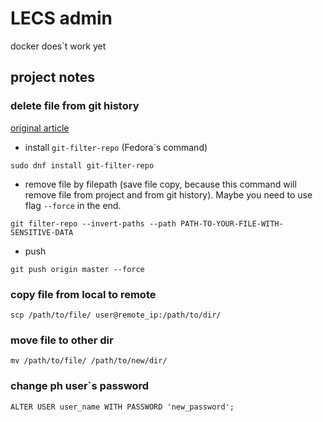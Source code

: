 # LECS admin

docker does`t work yet

## project notes
### delete file from git history
[original article](https://docs.github.com/ru/authentication/keeping-your-account-and-data-secure/removing-sensitive-data-from-a-repository
) 
* install ```git-filter-repo``` (Fedora`s command)
```shell
sudo dnf install git-filter-repo
```
* remove file by filepath (save file copy, because this command will remove file from project and from git history). Maybe you need to use flag ```--force``` in the end.
```shell
git filter-repo --invert-paths --path PATH-TO-YOUR-FILE-WITH-SENSITIVE-DATA
```
* push
```shell
git push origin master --force
```

### copy file from local to remote
```shell
scp /path/to/file/ user@remote_ip:/path/to/dir/
```
### move file to other dir
```shell
mv /path/to/file/ /path/to/new/dir/
```
### change ph user`s password
```shell
ALTER USER user_name WITH PASSWORD 'new_password';
```
